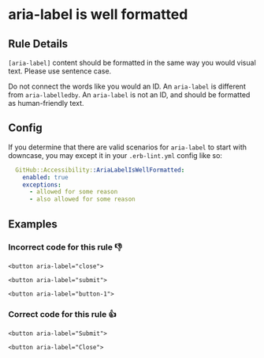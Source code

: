 # aria-label is well formatted

## Rule Details

`[aria-label]` content should be formatted in the same way you would visual text. Please use sentence case.

Do not connect the words like you would an ID. An `aria-label` is different from `aria-labelledby`.
An `aria-label` is not an ID, and should be formatted as human-friendly text.

## Config

If you determine that there are valid scenarios for `aria-label` to start with downcase, you may except it in your `.erb-lint.yml` config like so:

```yml
  GitHub::Accessibility::AriaLabelIsWellFormatted:
    enabled: true
    exceptions:
      - allowed for some reason
      - also allowed for some reason
```

## Examples

### **Incorrect** code for this rule 👎

```erb
<button aria-label="close">
```

```erb
<button aria-label="submit">
```

```erb
<button aria-label="button-1">
```

### **Correct** code for this rule  👍

```erb
<button aria-label="Submit">
````

```erb
<button aria-label="Close">
````
